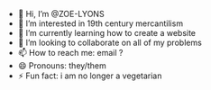 - 👋 Hi, I’m @ZOE-LYONS
- 👀 I’m interested in 19th century mercantilism
- 🌱 I’m currently learning how to create a website
- 💞️ I’m looking to collaborate on all of my problems
- 📫 How to reach me: email ?
- 😄 Pronouns: they/them
- ⚡ Fun fact: i am no longer a vegetarian

<!---
ZOE-LYONS/ZOE-LYONS is a ✨ special ✨ repository because its `README.md` (this file) appears on your GitHub profile.
You can click the Preview link to take a look at your changes.
--->
